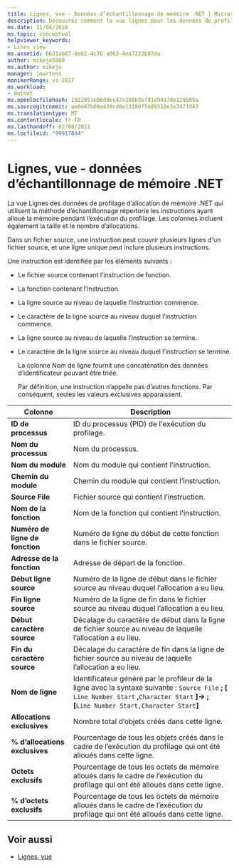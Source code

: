 ```yaml
---
title: Lignes, vue - Données d’échantillonnage de mémoire .NET | Microsoft Docs
description: Découvrez comment la vue lignes pour les données de profilage d’allocation de mémoire .NET répertorie les instructions qui ont alloué de la mémoire lors de l’exécution du profilage.
ms.date: 11/04/2016
ms.topic: conceptual
helpviewer_keywords:
- Lines view
ms.assetid: 6631ab87-0e62-4c76-a063-4ea7222b07da
author: mikejo5000
ms.author: mikejo
manager: jmartens
monikerRange: vs-2017
ms.workload:
- dotnet
ms.openlocfilehash: 1922851b96ddec47c298b3e7d1e94a7de129505a
ms.sourcegitcommit: ae6d47b09a439cd0e13180f5e89510e3e347fd47
ms.translationtype: MT
ms.contentlocale: fr-FR
ms.lasthandoff: 02/08/2021
ms.locfileid: "99917844"
---
```

# <a name="lines-view---net-memory-sampling-data"></a>Lignes, vue - données d’échantillonnage de mémoire .NET
La vue Lignes des données de profilage d’allocation de mémoire .NET qui utilisent la méthode d’échantillonnage répertorie les instructions ayant alloué la mémoire pendant l’exécution du profilage. Les colonnes incluent également la taille et le nombre d’allocations.

 Dans un fichier source, une instruction peut couvrir plusieurs lignes d'un fichier source, et une ligne unique peut inclure plusieurs instructions.

 Une instruction est identifiée par les éléments suivants :

- Le fichier source contenant l’instruction de fonction.

- La fonction contenant l’instruction.

- La ligne source au niveau de laquelle l’instruction commence.

- Le caractère de la ligne source au niveau duquel l’instruction commence.

- La ligne source au niveau de laquelle l’instruction se termine.

- Le caractère de la ligne source au niveau duquel l’instruction se termine.

  La colonne Nom de ligne fournit une concaténation des données d’identificateur pouvant être triée.

  Par définition, une instruction n’appelle pas d’autres fonctions. Par conséquent, seules les valeurs exclusives apparaissent.

|Colonne|Description|
|------------|-----------------|
|**ID de processus**|ID du processus (PID) de l'exécution du profilage.|
|**Nom du processus**|Nom du processus.|
|**Nom du module**|Nom du module qui contient l’instruction.|
|**Chemin du module**|Chemin du module qui contient l’instruction.|
|**Source File**|Fichier source qui contient l’instruction.|
|**Nom de la fonction**|Nom de la fonction qui contient l’instruction.|
|**Numéro de ligne de fonction**|Numéro de ligne du début de cette fonction dans le fichier source.|
|**Adresse de la fonction**|Adresse de départ de la fonction.|
|**Début ligne source**|Numéro de la ligne de début dans le fichier source au niveau duquel l’allocation a eu lieu.|
|**Fin ligne source**|Numéro de la ligne de fin dans le fichier source au niveau duquel l’allocation a eu lieu.|
|**Début caractère source**|Décalage du caractère de début dans la ligne de fichier source au niveau de laquelle l’allocation a eu lieu.|
|**Fin du caractère source**|Décalage du caractère de fin dans la ligne de fichier source au niveau de laquelle l’allocation a eu lieu.|
|**Nom de ligne**|Identificateur généré par le profileur de la ligne avec la syntaxe suivante : `Source File` **; [** `Line Number Start` **,**`Character Start` **]-> ; [**`Line Number Start,Character Start`**]**|
|**Allocations exclusives**|Nombre total d’objets créés dans cette ligne.|
|**% d’allocations exclusives**|Pourcentage de tous les objets créés dans le cadre de l’exécution du profilage qui ont été alloués dans cette ligne.|
|**Octets exclusifs**|Pourcentage de tous les octets de mémoire alloués dans le cadre de l’exécution du profilage qui ont été alloués dans cette ligne.|
|**% d’octets exclusifs**|Pourcentage de tous les octets de mémoire alloués dans le cadre de l’exécution du profilage qui ont été alloués dans cette ligne.|

## <a name="see-also"></a>Voir aussi
- [Lignes, vue](../profiling/lines-view-sampling-data.md)
